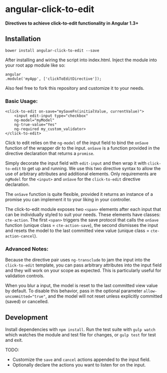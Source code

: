 # angular-click-to-edit

**Directives to achieve click-to-edit functionality in Angular 1.3+**

## Installation

    bower install angular-click-to-edit --save

After installing and wiring the script into index.html. Inject the 
module into your root app module like so:

    angular
    .module('myApp', ['clickToEditDirective']); 


Also feel free to fork this repository and customize it to your needs.

### Basic Usage:

    <click-to-edit on-save="mySaveFn(initialValue, currentValue)">
        <input edit-input type="checkbox"
        ng-model="myModel"
        ng-true-value="Yes"
        ng-required my_custom_validator>
    </click-to-edit>


Click to edit relies on the `ng-model` of the input field to bind
the `onSave` function of the wrapper dir to the input. `onSave` is 
a function provided in the directive declaration that returns a `promise`.

Simply decorate the input field with `edit-input` and then wrap it
with `click-to-edit` to get up and running. We use this two directive
syntax to allow the use of arbitrary attributes and additional elements.
Only requirements are `ngModel` for the `<input>` and `onSave` for
the `click-to-edit` directive declaration.

The `onSave` function is quite flexible, provided it returns an instance
of a promise you can implement it to your liking in your controller.

The click-to-edit module exposes two `<span>` elements after each input that
can be individually styled to suit your needs. These elements have classes:
`cte-action`. The first `<span>` triggers the save protocol that calls the 
`onSave` function (unique class = `cte-action-save`), the second dismisses 
the input and resets the model to the last committed view value 
(unique class = `cte-action-cancel`).

### Advanced Notes:

Because the directive pair uses `ng-transclude` to jam the input into the
`click-to-edit` template, you can pass arbitrary attributes into the input
field and they will work on your scope as expected. This is particularly
useful for validation controls.

When you blur a input, the model is reset to the last committed view value
by default. To disable this behavior, pass in the optional parameter 
`allow-uncommitted="true"`, and the model will not reset unless explicitly 
committed (saved) or cancelled.

## Development

Install dependencies with `npm install`. Run the test suite with `gulp watch`
which watches the module and test file for changes, or `gulp test` for test
and exit.

TODO: 

* Customize the `save` and `cancel` actions appended to the input field.
* Optionally declare the actions you want to listen for on the input.
